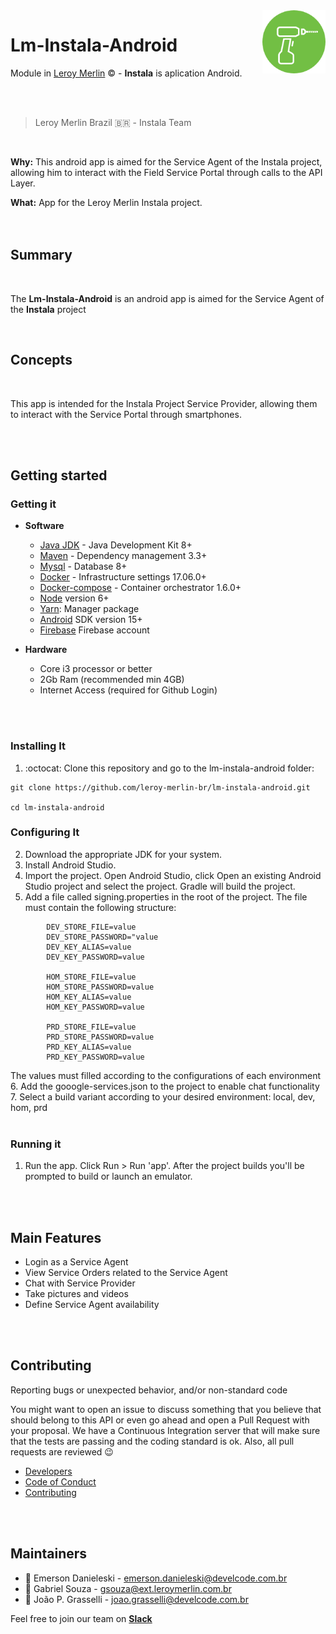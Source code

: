 
<img align="right" width="20%" src="https://github.com/elton-develcode/images/blob/master/logos/logo_instala_146x146.png">

# Lm-Instala-Android

Module in [Leroy Merlin](https://www.leroymerlin.com.br/) :copyright: - **Instala** is aplication Android.

</br></br>

> Leroy Merlin Brazil  🇧🇷 - Instala Team

</br>

**Why:** This android app is aimed for the Service Agent of the Instala project, allowing him to interact
with the Field Service Portal through calls to the API Layer.

**What:** App for the Leroy Merlin Instala project.
</br></br></br>

## Summary
</br>

The **Lm-Instala-Android** is an android app is aimed for the Service Agent of the **Instala** project

</br>

## Concepts

</br>

This app is intended for the Instala Project Service Provider, allowing them to interact with the Service Portal through smartphones.

</br></br>

## Getting started

### Getting it

* **Software**
  * [Java JDK](https://www.oracle.com/technetwork/pt/java/javase/overview/index.html) - Java Development Kit 8+
  * [Maven](https://maven.apache.org/) - Dependency management 3.3+
  * [Mysql](https://www.mysql.com/) - Database 8+
  * [Docker](https://docs.docker.com/install) - Infrastructure settings 17.06.0+
  * [Docker-compose](https://docs.docker.com/compose/install) - Container orchestrator 1.6.0+
  * [Node](https://nodejs.org/en) version 6+
  * [Yarn](https://yarnpkg.com/lang/en/): Manager package
  * [Android](https://developer.android.com/?hl=pt-br) SDK version 15+
  * [Firebase](https://firebase.google.com/?hl=pt-BR) Firebase account


* **Hardware**
  * Core i3 processor or better
  * 2Gb Ram (recommended min 4GB)
  * Internet Access (required for Github Login)

 </br></br>

### Installing It

1. :octocat: Clone this repository and go to the lm-instala-android folder:
 

```
git clone https://github.com/leroy-merlin-br/lm-instala-android.git

cd lm-instala-android
```


### Configuring It
2. Download the appropriate JDK for your system.
3. Install Android Studio.
4. Import the project. Open Android Studio, click Open an existing Android Studio project and select the project.
Gradle will build the project.
5. Add a file called signing.properties in the root of the project. The
file must contain the following structure:

```
        DEV_STORE_FILE=value
        DEV_STORE_PASSWORD="value
        DEV_KEY_ALIAS=value
        DEV_KEY_PASSWORD=value

        HOM_STORE_FILE=value
        HOM_STORE_PASSWORD=value
        HOM_KEY_ALIAS=value
        HOM_KEY_PASSWORD=value

        PRD_STORE_FILE=value
        PRD_STORE_PASSWORD=value
        PRD_KEY_ALIAS=value
        PRD_KEY_PASSWORD=value
```
The values must filled according to the configurations of each environment
6. Add the gooogle-services.json to the project to enable chat functionality
7. Select a build variant according to your desired environment: local, dev, hom, prd
</br></br>

### Running it

1.  Run the app. Click Run > Run 'app'. After the project builds you'll be prompted to build or launch an emulator.

</br></br>

## Main Features

- Login as a Service Agent
- View Service Orders related to the Service Agent
- Chat with Service Provider
- Take pictures and videos
- Define Service Agent availability

</br></br>

## Contributing

Reporting bugs or unexpected behavior, and/or non-standard code

You might want to open an issue to discuss something that you believe that should belong to this API or even go ahead and open a Pull Request with your proposal. We have a Continuous Integration server that will make sure that the tests are passing and the coding standard is ok. Also, all pull requests are reviewed :wink:

 * [Developers](https://github.com/adeo/lm-instala-core/blob/developer/DEVELOPERS.md)
 * [Code of Conduct](https://github.com/adeo/lm-instala-core/blob/developer/CODE_OF_CONDUCT.md)
 * [Contributing](https://github.com/leroy-merlin-br/lm-mobile-api/blob/developer/CONTRIBUTING.md)


 </br></br>

 ## Maintainers

  * :email: Emerson Danieleski - emerson.danieleski@develcode.com.br
  * :email: Gabriel Souza - gsouza@ext.leroymerlin.com.br
  * :email: João P. Grasselli - joao.grasselli@develcode.com.br
  
  Feel free to join our team on [**Slack**](https://lminstala.slack.com/signup)

  </br></br></br>

